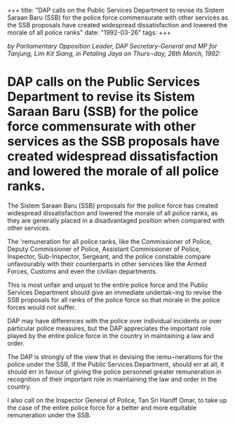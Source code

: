 +++ 
title: "DAP calls on the Public Services Department to revise its Sistem Saraan Baru (SSB) for the police force commensurate with other services as the SSB proposals have created widespread dissatisfaction and lowered the morale of all police ranks"
date: "1992-03-26"
tags:
+++

_by Parliamentary Opposition Leader, DAP Secretary-General and MP for Tanjung, Lim Kit Siang, in Petaling Jaya on Thurs¬day, 26th March, 1992:_

# DAP calls on the Public Services Department to revise its Sistem Saraan Baru (SSB) for the police force commensurate with other services as the SSB proposals have created widespread dissatisfaction and lowered the morale of all police ranks.

The Sistem Saraan Baru (SSB) proposals for the police force has created widespread dissatisfaction and lowered the morale of all police ranks, as they are generally placed in a disadvantaged position when compared with other services.</u>

The 'remuneration for all police ranks, like the Commissioner of Police, Deputy Commissioner of Police, Assistant Commissioner  of Police, Inspector, Sub-Inspector, Sergeant, and the police constable compare unfavourably with their counterparts in other services like the Armed Forces, Customs and even the civilian departments.

This is most unfair and unjust to the entire police force and the Public Services Department should give an immediate undertak¬ing to revise the SSB proposals for all ranks of the police force so that morale in the police forces would not suffer.

DAP may have differences with the police over individual incidents or over particular police measures, but the DAP appreciates the important role played by the entire police force in the country in maintaining a law and order.

The DAP is strongly of the view that in devising the remu¬nerations for the police under the SSB, if the Public Services Department, should err at all, it should err in favour of giving the police personnel greater remuneration in recognition of their important role in maintaining the law and order in the country.

I also call on the Inspector General of Police, Tan Sri Haniff Omar, to take up the case of the entire police force for a better and more equitable remuneration under the SSB.
 
